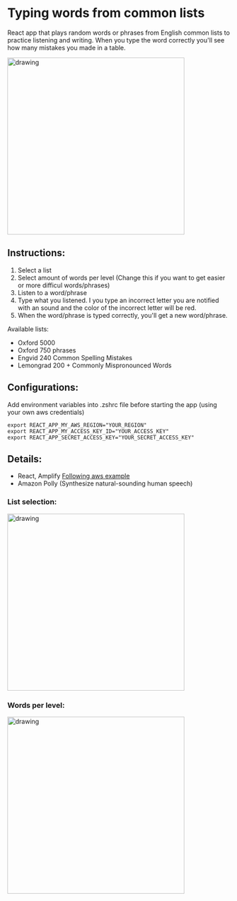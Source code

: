 # Typing words from common lists

React app that plays random words or phrases from English common lists to practice listening and writing. When you type the word correctly you'll see how many mistakes you made in a table.

<img src="https://raw.githubusercontent.com/cperezmendoza00/typing-words/master/screenshoots/demo.png" alt="drawing" width="400"/>


## Instructions:
1. Select a list
2. Select amount of words per level (Change this if you want to get easier or more difficul words/phrases)
3. Listen to a word/phrase
4. Type what you listened. I you type an incorrect letter you are notified with an sound and the color of the incorrect letter will be red. 
5. When the word/phrase is typed correctly, you'll get a new word/phrase.

Available lists:
- Oxford 5000
- Oxford 750 phrases
- Engvid 240 Common Spelling Mistakes
- Lemongrad 200 + Commonly Mispronounced Words

## Configurations:

Add environment variables into .zshrc file before starting the app (using your own aws credentials)
```
export REACT_APP_MY_AWS_REGION="YOUR_REGION"
export REACT_APP_MY_ACCESS_KEY_ID="YOUR_ACCESS_KEY"
export REACT_APP_SECRET_ACCESS_KEY="YOUR_SECRET_ACCESS_KEY"
```



## Details:
- React, Amplify [Following aws example](https://aws.amazon.com/getting-started/hands-on/build-react-app-amplify-graphql/)
- Amazon Polly (Synthesize natural-sounding human speech)


### List selection:
<img src="https://raw.githubusercontent.com/cperezmendoza00/typing-words/master/screenshoots/main.png" alt="drawing" width="400"/>

### Words per level:
<img src="https://raw.githubusercontent.com/cperezmendoza00/typing-words/master/screenshoots/levels.png" alt="drawing" width="400"/>


